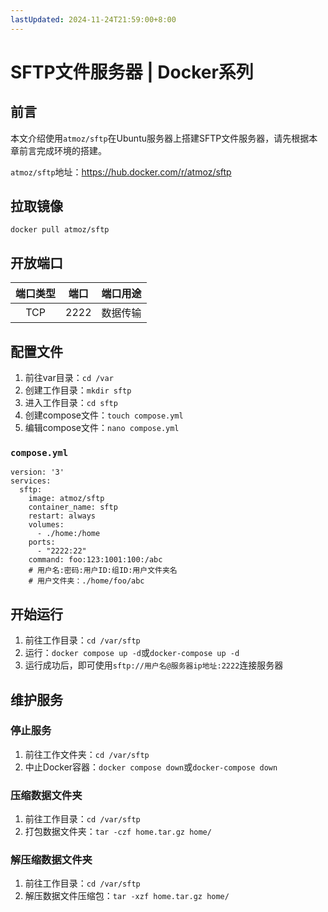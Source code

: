 ```yaml
---
lastUpdated: 2024-11-24T21:59:00+8:00
---
```


# SFTP文件服务器 | Docker系列

## 前言

本文介绍使用```atmoz/sftp```在Ubuntu服务器上搭建SFTP文件服务器，请先根据本章前言完成环境的搭建。

```atmoz/sftp```地址：<https://hub.docker.com/r/atmoz/sftp>

## 拉取镜像

```docker pull atmoz/sftp```

## 开放端口

| 端口类型 | 端口  | 端口用途 |
| :------: | :---: | :------: |
|   TCP    | 2222  | 数据传输 |

## 配置文件

1. 前往var目录：```cd /var```
2. 创建工作目录：```mkdir sftp```
3. 进入工作目录：```cd sftp```
4. 创建compose文件：```touch compose.yml```
5. 编辑compose文件：```nano compose.yml```

### ```compose.yml```

```yml{11}
version: '3'
services:
  sftp:
    image: atmoz/sftp
    container_name: sftp
    restart: always
    volumes:
      - ./home:/home
    ports:
      - "2222:22"
    command: foo:123:1001:100:/abc
    # 用户名:密码:用户ID:组ID:用户文件夹名
    # 用户文件夹：./home/foo/abc
```

## 开始运行

1. 前往工作目录：```cd /var/sftp```
2. 运行：```docker compose up -d```或```docker-compose up -d```
3. 运行成功后，即可使用```sftp://用户名@服务器ip地址:2222```连接服务器

## 维护服务

### 停止服务

1. 前往工作文件夹：```cd /var/sftp```
2. 中止Docker容器：```docker compose down```或```docker-compose down```

### 压缩数据文件夹

1. 前往工作目录：```cd /var/sftp```
2. 打包数据文件夹：```tar -czf home.tar.gz home/```

### 解压缩数据文件夹

1. 前往工作目录：```cd /var/sftp```
2. 解压数据文件压缩包：```tar -xzf home.tar.gz home/```